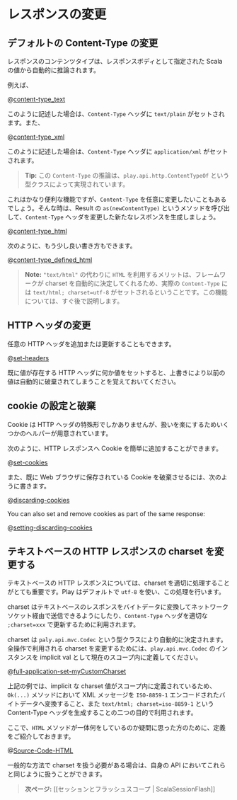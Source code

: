 <!--
# Manipulating Results
-->
# レスポンスの変更

<!--
## Changing the default Content-Type
-->
## デフォルトの Content-Type の変更

<!--
The result content type is automatically inferred from the Scala value that you specify as the response body.
-->
レスポンスのコンテンツタイプは、レスポンスボディとして指定された Scala の値から自動的に推論されます。

<!--
For example:
-->
例えば、

@[content-type_text](code/ScalaResults.scala)


<!--
Will automatically set the `Content-Type` header to `text/plain`, while:
-->
このように記述した場合は、`Content-Type` ヘッダに `text/plain` がセットされます。また、

@[content-type_xml](code/ScalaResults.scala)

<!--
will set the Content-Type header to `application/xml`.
-->
このように記述した場合は、`Content-Type` ヘッダに `application/xml` がセットされます。

<!--
> **Tip:** this is done via the `play.api.http.ContentTypeOf` type class.
-->
> **Tip:** この `Content-Type` の推論は、`play.api.http.ContentTypeOf` という型クラスによって実現されています。

<!--
This is pretty useful, but sometimes you want to change it. Just use the `as(newContentType)` method on a result to create a new similar result with a different `Content-Type` header:
-->
これはかなり便利な機能ですが、`Content-Type` を任意に変更したいこともあるでしょう。そんな時は、Result の `as(newContentType)` というメソッドを呼び出して、`Content-Type` ヘッダを変更した新たなレスポンスを生成しましょう。

@[content-type_html](code/ScalaResults.scala)

<!--
or even better, using:
-->
次のように、もう少し良い書き方もできます。

@[content-type_defined_html](code/ScalaResults.scala)

<!--
> **Note:** The benefit of using `HTML` instead of the `"text/html"` is that the charset will be automatically handled for you and the actual Content-Type header will be set to `text/html; charset=utf-8`. We will see that in a bit.
-->
> **Note:** `"text/html"` の代わりに `HTML` を利用するメリットは、フレームワークが charset を自動的に決定してくれるため、実際の `Content-Type` には `text/html; charset=utf-8` がセットされるということです。この機能については、すぐ後で説明します。

<!--
## Manipulating HTTP headers
-->
## HTTP ヘッダの変更

<!--
You can also add (or update) any HTTP header to the result:
-->
任意の HTTP ヘッダを追加または更新することもできます。

@[set-headers](code/ScalaResults.scala)

<!--
Note that setting an HTTP header will automatically discard the previous value if it was existing in the original result.
-->
既に値が存在する HTTP ヘッダに何か値をセットすると、上書きにより以前の値は自動的に破棄されてしまうことを覚えておいてください。

<!--
## Setting and discarding cookies
-->
## cookie の設定と破棄

<!--
Cookies are just a special form of HTTP headers but we provide a set of helpers to make it easier.
-->
Cookie は HTTP ヘッダの特殊形でしかありませんが、扱いを楽にするためいくつかのヘルパーが用意されています。

<!--
You can easily add a Cookie to the HTTP response using:
-->
次のように、HTTP レスポンスへ Cookie を簡単に追加することができます。

@[set-cookies](code/ScalaResults.scala)

<!--
Also, to discard a Cookie previously stored on the Web browser:
-->
また、既に Web ブラウザに保存されている Cookie を破棄させるには、次のように書きます。

@[discarding-cookies](code/ScalaResults.scala)

You can also set and remove cookies as part of the same response:

@[setting-discarding-cookies](code/ScalaResults.scala)

<!--
## Changing the charset for text based HTTP responses.
-->
## テキストベースの HTTP レスポンスの charset を変更する

<!--
For text based HTTP response it is very important to handle the charset correctly. Play handles that for you and uses `utf-8` by default.
-->
テキストベースの HTTP レスポンスについては、charset を適切に処理することがとても重要です。Play はデフォルトで `utf-8` を使い、この処理を行います。

<!--
The charset is used to both convert the text response to the corresponding bytes to send over the network socket, and to update the `Content-Type` header with the proper `;charset=xxx` extension.
-->
charset はテキストベースのレスポンスをバイトデータに変換してネットワークソケット経由で送信できるようにしたり、`Content-Type` ヘッダを適切な `;charset=xxx` で更新するために利用されます。

<!--
The charset is handled automatically via the `play.api.mvc.Codec` type class. Just import an implicit instance of `play.api.mvc.Codec` in the current scope to change the charset that will be used by all operations:
-->
charset は `paly.api.mvc.Codec` という型クラスにより自動的に決定されます。全操作で利用される charset を変更するためには、`play.api.mvc.Codec` のインスタンスを implicit val として現在のスコープ内に定義してください。

@[full-application-set-myCustomCharset](code/ScalaResults.scala)

<!--
Here, because there is an implicit charset value in the scope, it will be used by both the `Ok(...)` method to convert the XML message into `ISO-8859-1` encoded bytes and to generate the `text/html; charset=iso-8859-1` Content-Type header.
-->
上記の例では、implicit な charset 値がスコープ内に定義されているため、`Ok(...)` メソッドにおいて XML メッセージを `ISO-8859-1` エンコードされたバイトデータへ変換すること、また `text/html; charset=iso-8859-1` という Content-Type ヘッダを生成することの二つの目的で利用されます。

<!--
Now if you are wondering how the `HTML` method works, here it is how it is defined:
-->
ここで、`HTML` メソッドが一体何をしているのか疑問に思った方のために、定義をご紹介しておきます。

@[Source-Code-HTML](code/ScalaResults.scala)

<!--
You can do the same in your API if you need to handle the charset in a generic way.
-->
一般的な方法で charset を扱う必要がある場合は、自身の API においてこれらと同じように扱うことができます。

<!--
> **Next:** [[Session and Flash scopes | ScalaSessionFlash]]
-->
> **次ページ:** [[セッションとフラッシュスコープ | ScalaSessionFlash]]
